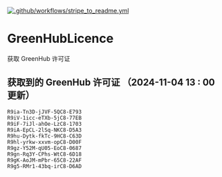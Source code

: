 [![.github/workflows/stripe_to_readme.yml](https://github.com/zjx-kimi/GreenHubLicence/actions/workflows/stripe_to_readme.yml/badge.svg)](https://github.com/zjx-kimi/GreenHubLicence/actions/workflows/stripe_to_readme.yml)
# GreenHubLicence
获取 GreenHub 许可证
## 获取到的 GreenHub 许可证 （2024-11-04 13 : 00 更新）
```
R9ia-Tn3D-jJVF-5QC8-E793
R9iV-1icc-eTXb-5jC8-77EB
R9iF-7iJl-ahOe-LzC8-1703
R9iA-EpCL-2lSq-NKC8-D5A3
R9hu-Dytk-fkTc-9HC8-C63D
R9hl-yrkw-xxvm-opC8-D00F
R9gz-Y52M-qU05-EoC8-0687
R9gn-Rq3Y-CPhs-WtC8-6D18
R9gK-AoJM-mPbr-65C8-22AF
R9g5-RMr1-43bq-irC8-D6AD
```
